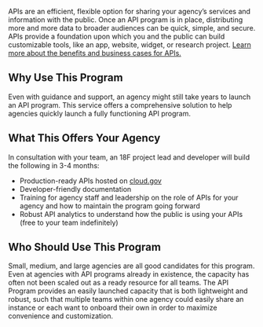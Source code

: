APIs are an efficient, flexible option for sharing your agency’s services and information with the public. Once an API program is in place, distributing more and more data to broader audiences can be quick, simple, and secure. APIs provide a foundation upon which you and the public can build customizable tools, like an app, website, widget, or research project. [Learn more about the benefits and business cases for APIs.](https://pages.18f.gov/API-All-the-X/pages/benefits_of_apis/)

## Why Use This Program 
Even with guidance and support, an agency might still take years to launch an API program.  This service offers a comprehensive solution to help agencies quickly launch a fully functioning API program.  

## What This Offers Your Agency
In consultation with your team, an 18F project lead and developer will build the following in 3-4 months:
* Production-ready APIs hosted on [cloud.gov](https://cloud.gov)
* Developer-friendly documentation 
* Training for agency staff and leadership on the role of APIs for your agency and how to maintain the program going forward
* Robust API analytics to understand how the public is using your APIs (free to your team indefinitely)
  
## Who Should Use This Program 
Small, medium, and large agencies are all good candidates for this program.  Even at agencies with API programs already in existence, the capacity has often not been scaled out as a ready resource for all teams.  The API Program provides an easily launched capacity that is both lightweight and robust, such that multiple teams within one agency could easily share an instance or each want to onboard their own in order to maximize convenience and customization.
